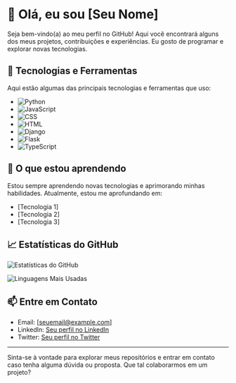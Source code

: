 # 👋 Olá, eu sou [Seu Nome]

Seja bem-vindo(a) ao meu perfil no GitHub! Aqui você encontrará alguns dos meus projetos, contribuições e experiências. Eu gosto de programar e explorar novas tecnologias. 

## 🚀 Tecnologias e Ferramentas

Aqui estão algumas das principais tecnologias e ferramentas que uso:

- ![Python](https://img.shields.io/badge/-Python-3776AB?logo=python&logoColor=white)
- ![JavaScript](https://img.shields.io/badge/-JavaScript-F7DF1E?logo=javascript&logoColor=black)
- ![CSS](https://img.shields.io/badge/-CSS3-1572B6?logo=css3&logoColor=white)
- ![HTML](https://img.shields.io/badge/-HTML5-E34F26?logo=html5&logoColor=white)
- ![Django](https://img.shields.io/badge/-Django-092E20?logo=django&logoColor=white)
- ![Flask](https://img.shields.io/badge/-Flask-000000?logo=flask&logoColor=white)
- ![TypeScript](https://img.shields.io/badge/-TypeScript-3178C6?logo=typescript&logoColor=white)

## 🌱 O que estou aprendendo

Estou sempre aprendendo novas tecnologias e aprimorando minhas habilidades. Atualmente, estou me aprofundando em:

- [Tecnologia 1]
- [Tecnologia 2]
- [Tecnologia 3]

## 📈 Estatísticas do GitHub

![Estatísticas do GitHub](https://github-readme-stats.vercel.app/api?username=seu-usuario&show_icons=true&theme=radical)

![Linguagens Mais Usadas](https://github-readme-stats.vercel.app/api/top-langs/?username=seu-usuario&layout=compact&theme=radical)

## 📫 Entre em Contato

- Email: [seuemail@example.com]
- LinkedIn: [Seu perfil no LinkedIn](https://www.linkedin.com/in/seu-perfil/)
- Twitter: [Seu perfil no Twitter](https://twitter.com/seu-usuario)

---

Sinta-se à vontade para explorar meus repositórios e entrar em contato caso tenha alguma dúvida ou proposta. Que tal colaborarmos em um projeto?

